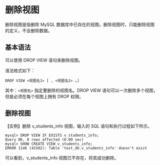 # 删除视图

删除视图是指删除 MySQL 数据库中已存在的视图。删除视图时，只能删除视图的定义，不会删除数据。

##  基本语法

 可以使用 DROP VIEW 语句来删除视图。

 语法格式如下：

```text
DROP VIEW <视图名1> [ , <视图名2> …]
```

 其中：`<视图名>` 指定要删除的视图名。DROP VIEW 语句可以一次删除多个视图，但是必须在每个视图上拥有 DROP 权限。

##  删除视图

 【实例】删除 v\_students\_info 视图，输入的 SQL 语句和执行过程如下所示。

```text
mysql> DROP VIEW IF EXISTS v_students_info;
Query OK, 0 rows affected (0.00 sec)
mysql> SHOW CREATE VIEW v_students_info;
ERROR 1146 (42S02): Table 'test_db.v_students_info' doesn't exist
```

 可以看到，v\_students\_info 视图已不存在，将其成功删除。

